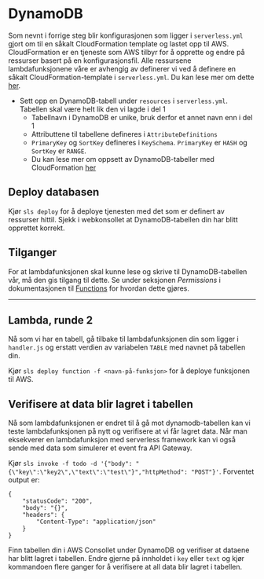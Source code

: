 # DynamoDB

Som nevnt i forrige steg blir konfigurasjonen som ligger i `serverless.yml` gjort om til en såkalt CloudFormation template og lastet opp til AWS. CloudFormation er en tjeneste som AWS tilbyr for å opprette og endre på ressurser basert på en konfigurasjonsfil. Alle ressursene lambdafunksjonene våre er avhengig av definerer vi ved å definere en såkalt CloudFormation-template i `serverless.yml`. Du kan lese mer om dette [her](https://serverless.com/framework/docs/providers/aws/guide/resources/).

- Sett opp en DynamoDB-tabell under `resources` i `serverless.yml`. Tabellen skal være helt lik den vi lagde i del 1
  - Tabellnavn i DynamoDB er unike, bruk derfor et annet navn enn i del 1
  - Attributtene til tabellene defineres i `AttributeDefinitions`
  - `PrimaryKey` og `SortKey` defineres i `KeySchema`. `PrimaryKey` er `HASH` og `SortKey` er `RANGE`.
  - Du kan lese mer om oppsett av DynamoDB-tabeller med CloudFormation [her](http://docs.aws.amazon.com/AWSCloudFormation/latest/UserGuide/aws-resource-dynamodb-table.html)


## Deploy databasen
Kjør `sls deploy` for å deploye tjenesten med det som er definert av ressurser hittil. Sjekk i webkonsollet at DynamoDB-tabellen din har blitt opprettet korrekt.

## Tilganger

For at lambdafunksjonen skal kunne lese og skrive til DynamoDB-tabellen vår, må den gis tilgang til dette. Se under seksjonen *Permissions* i dokumentasjonen til [Functions](https://serverless.com/framework/docs/providers/aws/guide/functions) for hvordan dette gjøres.

---

## Lambda, runde 2

Nå som vi har en tabell, gå tilbake til lambdafunksjonen din som ligger i `handler.js` og erstatt verdien av variabelen `TABLE` med navnet på tabellen din.

Kjør `sls deploy function -f <navn-på-funksjon>` for å deploye funksjonen til AWS.

## Verifisere at data blir lagret i tabellen

Nå som lambdafunksjonen er endret til å gå mot dynamodb-tabellen kan vi teste lambdafunksjonen på nytt og verifisere at vi får lagret data. Når man eksekverer en lambdafunksjon med serverless framework kan vi også sende med data som simulerer et event fra API Gateway.

Kjør `sls invoke -f todo -d '{"body": "{\"key\":\"key2\",\"text\":\"test\"}","httpMethod": "POST"}'`. Forventet output er:

```
{
    "statusCode": "200",
    "body": "{}",
    "headers": {
        "Content-Type": "application/json"
    }
}
```

Finn tabellen din i AWS Consollet under DynamoDB og verifiser at dataene har blitt lagret i tabellen. Endre gjerne på innholdet i `key` eller `text` og kjør kommandoen flere ganger for å verifisere at all data blir lagret i tabellen.